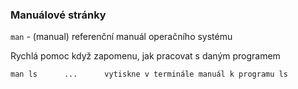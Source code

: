 ### Manuálové stránky

`man` - (manual) referenční manuál operačního systému

Rychlá pomoc když zapomenu, jak pracovat s daným programem

```
man ls      ...      vytiskne v terminále manuál k programu ls
```